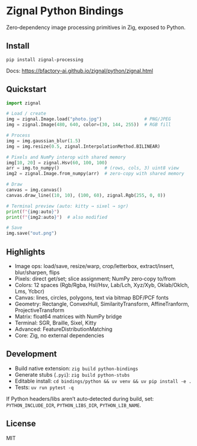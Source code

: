 # Zignal Python Bindings

Zero‑dependency image processing primitives in Zig, exposed to Python.

## Install

```console
pip install zignal-processing
```

Docs: https://bfactory-ai.github.io/zignal/python/zignal.html

## Quickstart

```python
import zignal

# Load / create
img = zignal.Image.load("photo.jpg")                # PNG/JPEG
img = zignal.Image(480, 640, color=(30, 144, 255))  # RGB fill

# Process
img = img.gaussian_blur(1.5)
img = img.resize(0.5, zignal.InterpolationMethod.BILINEAR)

# Pixels and NumPy interop with shared memory
img[10, 20] = zignal.Hsv(60, 100, 100)
arr = img.to_numpy()                 # (rows, cols, 3) uint8 view
img2 = zignal.Image.from_numpy(arr)  # zero‑copy with shared memory

# Draw
canvas = img.canvas()
canvas.draw_line((10, 10), (100, 60), zignal.Rgb(255, 0, 0))

# Terminal preview (auto: kitty → sixel → sgr)
print(f"{img:auto}")
print(f"{img2:auto}")  # also modified

# Save
img.save("out.png")
```

## Highlights

- Image ops: load/save, resize/warp, crop/letterbox, extract/insert, blur/sharpen, flips
- Pixels: direct get/set; slice assignment; NumPy zero‑copy to/from
- Colors: 12 spaces (Rgb/Rgba, Hsl/Hsv, Lab/Lch, Xyz/Xyb, Oklab/Oklch, Lms, Ycbcr)
- Canvas: lines, circles, polygons, text via bitmap BDF/PCF fonts
- Geometry: Rectangle, ConvexHull, SimilarityTransform, AffineTranform, ProjectiveTransform
- Matrix: float64 matrices with NumPy bridge
- Terminal: SGR, Braille, Sixel, Kitty
- Advanced: FeatureDistributionMatching
- Core: Zig, no external dependencies

## Development

- Build native extension: `zig build python-bindings`
- Generate stubs (`.pyi`): `zig build python-stubs`
- Editable install: `cd bindings/python && uv venv && uv pip install -e .`
- Tests: `uv run pytest -q`

If Python headers/libs aren’t auto‑detected during build, set:
`PYTHON_INCLUDE_DIR`, `PYTHON_LIBS_DIR`, `PYTHON_LIB_NAME`.

## License

MIT
